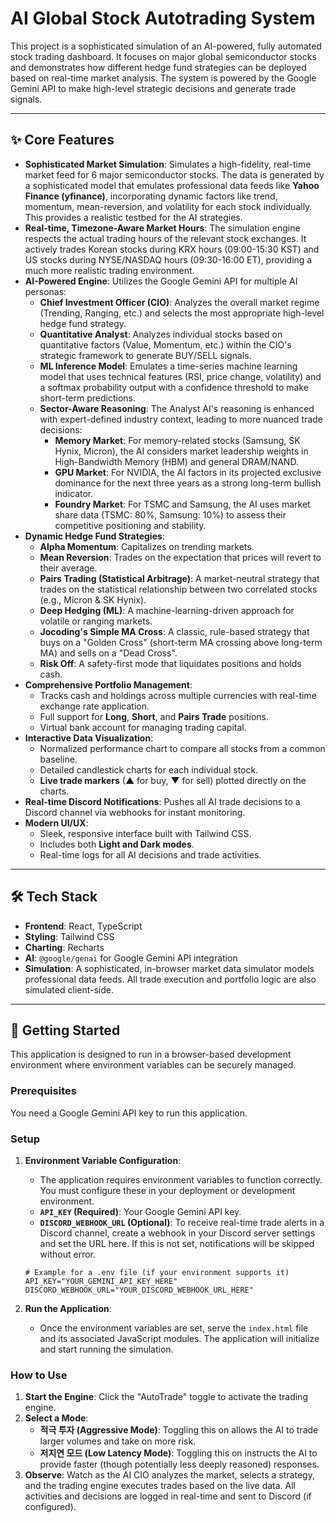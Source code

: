 # AI Global Stock Autotrading System

This project is a sophisticated simulation of an AI-powered, fully automated stock trading dashboard. It focuses on major global semiconductor stocks and demonstrates how different hedge fund strategies can be deployed based on real-time market analysis. The system is powered by the Google Gemini API to make high-level strategic decisions and generate trade signals.

---

## ✨ Core Features

-   **Sophisticated Market Simulation**: Simulates a high-fidelity, real-time market feed for 6 major semiconductor stocks. The data is generated by a sophisticated model that emulates professional data feeds like **Yahoo Finance (yfinance)**, incorporating dynamic factors like trend, momentum, mean-reversion, and volatility for each stock individually. This provides a realistic testbed for the AI strategies.
-   **Real-time, Timezone-Aware Market Hours**: The simulation engine respects the actual trading hours of the relevant stock exchanges. It actively trades Korean stocks during KRX hours (09:00-15:30 KST) and US stocks during NYSE/NASDAQ hours (09:30-16:00 ET), providing a much more realistic trading environment.
-   **AI-Powered Engine**: Utilizes the Google Gemini API for multiple AI personas:
    -   **Chief Investment Officer (CIO)**: Analyzes the overall market regime (Trending, Ranging, etc.) and selects the most appropriate high-level hedge fund strategy.
    -   **Quantitative Analyst**: Analyzes individual stocks based on quantitative factors (Value, Momentum, etc.) within the CIO's strategic framework to generate BUY/SELL signals.
    -   **ML Inference Model**: Emulates a time-series machine learning model that uses technical features (RSI, price change, volatility) and a softmax probability output with a confidence threshold to make short-term predictions.
    -   **Sector-Aware Reasoning**: The Analyst AI's reasoning is enhanced with expert-defined industry context, leading to more nuanced trade decisions:
        -   **Memory Market**: For memory-related stocks (Samsung, SK Hynix, Micron), the AI considers market leadership weights in High-Bandwidth Memory (HBM) and general DRAM/NAND.
        -   **GPU Market**: For NVIDIA, the AI factors in its projected exclusive dominance for the next three years as a strong long-term bullish indicator.
        -   **Foundry Market**: For TSMC and Samsung, the AI uses market share data (TSMC: 80%, Samsung: 10%) to assess their competitive positioning and stability.
-   **Dynamic Hedge Fund Strategies**:
    -   **Alpha Momentum**: Capitalizes on trending markets.
    -   **Mean Reversion**: Trades on the expectation that prices will revert to their average.
    -   **Pairs Trading (Statistical Arbitrage)**: A market-neutral strategy that trades on the statistical relationship between two correlated stocks (e.g., Micron & SK Hynix).
    -   **Deep Hedging (ML)**: A machine-learning-driven approach for volatile or ranging markets.
    -   **Jocoding's Simple MA Cross**: A classic, rule-based strategy that buys on a "Golden Cross" (short-term MA crossing above long-term MA) and sells on a "Dead Cross".
    -   **Risk Off**: A safety-first mode that liquidates positions and holds cash.
-   **Comprehensive Portfolio Management**:
    -   Tracks cash and holdings across multiple currencies with real-time exchange rate application.
    -   Full support for **Long**, **Short**, and **Pairs Trade** positions.
    -   Virtual bank account for managing trading capital.
-   **Interactive Data Visualization**:
    -   Normalized performance chart to compare all stocks from a common baseline.
    -   Detailed candlestick charts for each individual stock.
    -   **Live trade markers** (▲ for buy, ▼ for sell) plotted directly on the charts.
-   **Real-time Discord Notifications**: Pushes all AI trade decisions to a Discord channel via webhooks for instant monitoring.
-   **Modern UI/UX**:
    -   Sleek, responsive interface built with Tailwind CSS.
    -   Includes both **Light and Dark modes**.
    -   Real-time logs for all AI decisions and trade activities.

---

## 🛠️ Tech Stack

-   **Frontend**: React, TypeScript
-   **Styling**: Tailwind CSS
-   **Charting**: Recharts
-   **AI**: `@google/genai` for Google Gemini API integration
-   **Simulation**: A sophisticated, in-browser market data simulator models professional data feeds. All trade execution and portfolio logic are also simulated client-side.

---

## 🚀 Getting Started

This application is designed to run in a browser-based development environment where environment variables can be securely managed.

### Prerequisites

You need a Google Gemini API key to run this application.

### Setup

1.  **Environment Variable Configuration**:
    -   The application requires environment variables to function correctly. You must configure these in your deployment or development environment.
    -   **`API_KEY` (Required)**: Your Google Gemini API key.
    -   **`DISCORD_WEBHOOK_URL` (Optional)**: To receive real-time trade alerts in a Discord channel, create a webhook in your Discord server settings and set the URL here. If this is not set, notifications will be skipped without error.

    ```
    # Example for a .env file (if your environment supports it)
    API_KEY="YOUR_GEMINI_API_KEY_HERE"
    DISCORD_WEBHOOK_URL="YOUR_DISCORD_WEBHOOK_URL_HERE"
    ```

2.  **Run the Application**:
    -   Once the environment variables are set, serve the `index.html` file and its associated JavaScript modules. The application will initialize and start running the simulation.

### How to Use

1.  **Start the Engine**: Click the "AutoTrade" toggle to activate the trading engine.
2.  **Select a Mode**:
    -   **적극 투자 (Aggressive Mode)**: Toggling this on allows the AI to trade larger volumes and take on more risk.
    -   **저지연 모드 (Low Latency Mode)**: Toggling this on instructs the AI to provide faster (though potentially less deeply reasoned) responses.
3.  **Observe**: Watch as the AI CIO analyzes the market, selects a strategy, and the trading engine executes trades based on the live data. All activities and decisions are logged in real-time and sent to Discord (if configured).